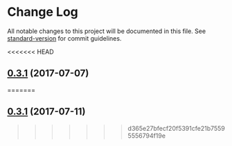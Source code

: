 # Change Log

All notable changes to this project will be documented in this file.
See [standard-version](https://github.com/conventional-changelog/standard-version) for commit guidelines.

<a name="0.3.1"></a>
<<<<<<< HEAD
## [0.3.1](https://github.com/ec-europa/europa-component-library/compare/@ec-europa/ecl-fields@0.3.0...@ec-europa/ecl-fields@0.3.1) (2017-07-07)
=======
## [0.3.1](https://github.com/ec-europa/europa-component-library/compare/@ec-europa/ecl-fields@0.3.0...@ec-europa/ecl-fields@0.3.1) (2017-07-11)
>>>>>>> d365e27bfecf20f5391cfe21b75595556794f19e
